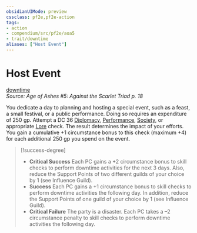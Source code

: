 ```yaml
---
obsidianUIMode: preview
cssclass: pf2e,pf2e-action
tags:
- action
- compendium/src/pf2e/aoa5
- trait/downtime
aliases: ["Host Event"]
---
```

# Host Event
[downtime](downtime.md "Downtime Action & Ability Trait")  
*Source: Age of Ashes #5: Against the Scarlet Triad p. 18*  


You dedicate a day to planning and hosting a special event, such as a feast, a small festival, or a public performance. Doing so requires an expenditure of 250 gp. Attempt a DC 36 [Diplomacy](skills.md#Diplomacy), [Performance](skills.md#Performance), [Society](skills.md#Society), or appropriate [Lore](skills.md#Lore) check. The result determines the impact of your efforts. You gain a cumulative +1 circumstance bonus to this check (maximum +4) for each additional 250 gp you spend on the event.

> [!success-degree] 
> - **Critical Success** Each PC gains a +2 circumstance bonus to skill checks to perform downtime activities for the next 3 days. Also, reduce the Support Points of two different guilds of your choice by 1 (see Influence Guild).
> - **Success** Each PC gains a +1 circumstance bonus to skill checks to perform downtime activities the following day. In addition, reduce the Support Points of one guild of your choice by 1 (see Influence Guild).
> - **Critical Failure** The party is a disaster. Each PC takes a –2 circumstance penalty to skill checks to perform downtime activities the following day.